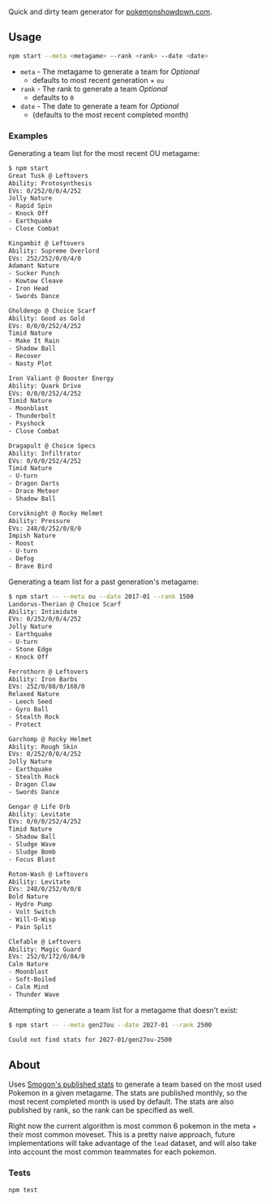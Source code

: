 Quick and dirty team generator for [pokemonshowdown.com][1].

## Usage

```sh
npm start --meta <metagame> --rank <rank> --date <date>
```

- `meta` - The metagame to generate a team for *Optional*
  - defaults to most recent generation + `ou`
- `rank` - The rank to generate a team *Optional*
  - defaults to `0`
- `date` - The date to generate a team for *Optional*
  - (defaults to the most recent completed month)

### Examples

Generating a team list for the most recent OU metagame:

```sh
$ npm start
Great Tusk @ Leftovers
Ability: Protosynthesis
EVs: 0/252/0/0/4/252
Jolly Nature
- Rapid Spin
- Knock Off
- Earthquake
- Close Combat

Kingambit @ Leftovers
Ability: Supreme Overlord
EVs: 252/252/0/0/4/0
Adamant Nature
- Sucker Punch
- Kowtow Cleave
- Iron Head
- Swords Dance

Gholdengo @ Choice Scarf
Ability: Good as Gold
EVs: 0/0/0/252/4/252
Timid Nature
- Make It Rain
- Shadow Ball
- Recover
- Nasty Plot

Iron Valiant @ Booster Energy
Ability: Quark Drive
EVs: 0/0/0/252/4/252
Timid Nature
- Moonblast
- Thunderbolt
- Psyshock
- Close Combat

Dragapult @ Choice Specs
Ability: Infiltrator
EVs: 0/0/0/252/4/252
Timid Nature
- U-turn
- Dragon Darts
- Draco Meteor
- Shadow Ball

Corviknight @ Rocky Helmet
Ability: Pressure
EVs: 248/0/252/0/8/0
Impish Nature
- Roost
- U-turn
- Defog
- Brave Bird
```

Generating a team list for a past generation's metagame:
  
```sh
$ npm start -- --meta ou --date 2017-01 --rank 1500
Landorus-Therian @ Choice Scarf
Ability: Intimidate
EVs: 0/252/0/0/4/252
Jolly Nature
- Earthquake
- U-turn
- Stone Edge
- Knock Off

Ferrothorn @ Leftovers
Ability: Iron Barbs
EVs: 252/0/88/0/168/0
Relaxed Nature
- Leech Seed
- Gyro Ball
- Stealth Rock
- Protect

Garchomp @ Rocky Helmet
Ability: Rough Skin
EVs: 0/252/0/0/4/252
Jolly Nature
- Earthquake
- Stealth Rock
- Dragon Claw
- Swords Dance

Gengar @ Life Orb
Ability: Levitate
EVs: 0/0/0/252/4/252
Timid Nature
- Shadow Ball
- Sludge Wave
- Sludge Bomb
- Focus Blast

Rotom-Wash @ Leftovers
Ability: Levitate
EVs: 248/0/252/0/0/8
Bold Nature
- Hydro Pump
- Volt Switch
- Will-O-Wisp
- Pain Split

Clefable @ Leftovers
Ability: Magic Guard
EVs: 252/0/172/0/84/0
Calm Nature
- Moonblast
- Soft-Boiled
- Calm Mind
- Thunder Wave
```

Attempting to generate a team list for a metagame that doesn't exist:

```sh
$ npm start -- --meta gen27ou --date 2027-01 --rank 2500

Could not find stats for 2027-01/gen27ou-2500
```

## About

Uses [Smogon's published stats](2) to generate a team based on the most used Pokemon in a given metagame. The stats are published monthly, so the most recent completed month is used by default. The stats are also published by rank, so the rank can be specified as well. 

Right now the current algorithm is most common 6 pokemon in the meta + their most common moveset. This is a pretty naive approach, future implementations will take advantage of the `lead` dataset, and will also take into account the most common teammates for each pokemon.

### Tests

```sh
npm test
```

[1]: https://play.pokemonshowdown.com/
[2]: https://www.smogon.com/stats/
[3]: https://www.smogon.com/stats/2021-01/